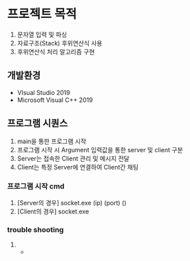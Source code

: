 # 프로젝트 목적

1. 문자열 입력 및 파싱
2. 자료구조(Stack) 후위연산식 사용
3. 후위연산식 처리 알고리즘 구현

## 개발환경
- VIsual Studio 2019
- Microsoft Visual C++ 2019

## 프로그램 시퀀스
1. main을 통한 프로그램 시작
2. 프로그램 시작 시 Argument 입력값을 통한 server 및 client 구분
3. Server는 접속한 Client 관리 및 메시지 전달
4. Client는 특정 Server에 연결하여 Client간 채팅

### 프로그램 시작 cmd
1. [Server의 경우] socket.exe (ip) (port) ()
2. [Client의 경우] socket.exe 

### trouble shooting
1. 
   -
   

